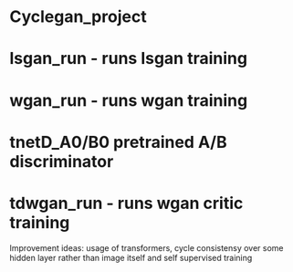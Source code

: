 # Cyclegan_project
# lsgan_run - runs lsgan training
# wgan_run - runs wgan training
# tnetD_A0/B0 pretrained A/B discriminator
# tdwgan_run - runs wgan critic training
Improvement ideas: usage of transformers, 
cycle consistensy over some hidden layer rather than image itself 
and self supervised training
